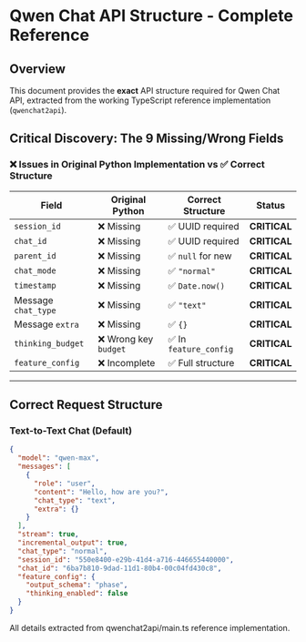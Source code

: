 # Qwen Chat API Structure - Complete Reference

## Overview
This document provides the **exact** API structure required for Qwen Chat API, extracted from the working TypeScript reference implementation (`qwenchat2api`).

## Critical Discovery: The 9 Missing/Wrong Fields

### ❌ Issues in Original Python Implementation vs ✅ Correct Structure

| Field | Original Python | Correct Structure | Status |
|-------|----------------|-------------------|--------|
| `session_id` | ❌ Missing | ✅ UUID required | **CRITICAL** |
| `chat_id` | ❌ Missing | ✅ UUID required | **CRITICAL** |
| `parent_id` | ❌ Missing | ✅ `null` for new | **CRITICAL** |
| `chat_mode` | ❌ Missing | ✅ `"normal"` | **CRITICAL** |
| `timestamp` | ❌ Missing | ✅ `Date.now()` | **CRITICAL** |
| Message `chat_type` | ❌ Missing | ✅ `"text"` | **CRITICAL** |
| Message `extra` | ❌ Missing | ✅ `{}` | **CRITICAL** |
| `thinking_budget` | ❌ Wrong key `budget` | ✅ In `feature_config` | **CRITICAL** |
| `feature_config` | ❌ Incomplete | ✅ Full structure | **CRITICAL** |

---

## Correct Request Structure

### Text-to-Text Chat (Default)

```json
{
  "model": "qwen-max",
  "messages": [
    {
      "role": "user",
      "content": "Hello, how are you?",
      "chat_type": "text",
      "extra": {}
    }
  ],
  "stream": true,
  "incremental_output": true,
  "chat_type": "normal",
  "session_id": "550e8400-e29b-41d4-a716-446655440000",
  "chat_id": "6ba7b810-9dad-11d1-80b4-00c04fd430c8",
  "feature_config": {
    "output_schema": "phase",
    "thinking_enabled": false
  }
}
```

All details extracted from qwenchat2api/main.ts reference implementation.

